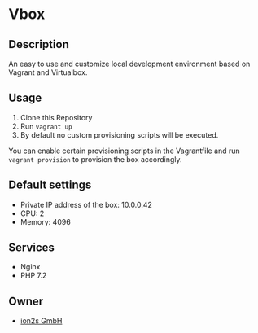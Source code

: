 # Vbox

## Description
An easy to use and customize local development environment based on Vagrant and
Virtualbox.

## Usage
1. Clone this Repository
1. Run `vagrant up`
1. By default no custom provisioning scripts will be executed.

You can enable certain provisioning scripts in the Vagrantfile and run `vagrant provision`
to provision the box accordingly.

## Default settings
* Private IP address of the box: 10.0.0.42
* CPU: 2
* Memory: 4096

## Services
* Nginx
* PHP 7.2

## Owner
* [ion2s GmbH](http://www.ion2s.com)
